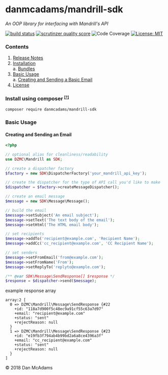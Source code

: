 # danmcadams/mandrill-sdk
_An OOP library for interfacing with Mandrill's API_

[![build status](https://scrutinizer-ci.com/g/danmcadams/mandrill-sdk/badges/build.png?b=master)](https://scrutinizer-ci.com/g/danmcadams/mandrill-sdk/)
[![scrutinzer quality score](https://scrutinizer-ci.com/g/danmcadams/mandrill-sdk/badges/quality-score.png?b=master)](https://scrutinizer-ci.com/g/danmcadams/mandrill-sdk/)
![Code Coverage](https://scrutinizer-ci.com/g/danmcadams/mandrill-sdk/badges/coverage.png?b=master)
[![License: MIT](https://img.shields.io/badge/License-MIT-yellow.svg)](https://opensource.org/licenses/MIT)

### Contents
1. [Release Notes](doc/release.md)
2. [Installation](#installation)  
    a. [Bundles](#bundle-installation)
3. [Basic Usage](#basic-usage)  
    a. [Creating and Sending a Basic Email](#basic-email)  
4. [License](LICENSE)

### <a name="installation">Install using composer</a> <sup><small>[[?]](https://getcomposer.org)</a></small></sup>

`composer require danmcadams/mandrill-sdk`

### <a name="basic-usage">Basic Usage</a>

#### <a name="basic-email">Creating and Sending an Email</a>
```php
<?php

// optional alias for cleanliness/readability
use DZMC\Mandrill as SDK;

// create a dispatcher factory
$factory = new SDK\DispatcherFactory('your_mandrill_api_key');

// create the dispatcher for the type of API call you'd like to make
$dispatcher = $factory->createMessageDispatcher();

// create an email message
$message = new SDK\Message\Message();

// build the email
$message->setSubject('An email subject');
$message->setText('The text body of the email');
$message->setHtml('The HTML email body');

// set recipients
$message->addTo('recipient@example.com', 'Recipient Name');
$message->addCc('cc_recipient@example.com', 'CC Recipient Name');

// set senders
$message->setFromEmail('from@example.com');
$message->setFromName('From');
$message->setReplyTo('replyto@example.com');

/** @var SDK\Message\SendResponse[] $response */
$response = $dispatcher->send($message);

```

example response array
```
array:2 [
  0 => DZMC\Mandrill\Message\SendResponse {#22
    +id: "118a7d900f5c48ec9a91cf55c63a7d97"
    +email: "recipient@example.com"
    +status: "sent"
    +rejectReason: null
  }
  1 => DZMC\Mandrill\Message\SendResponse {#23
    +id: "e19fb3f794ab4b99bd2a6a8ce4396a3f"
    +email: "cc_recipient@example.com"
    +status: "sent"
    +rejectReason: null
  }
]
````

&copy; 2018 Dan McAdams
